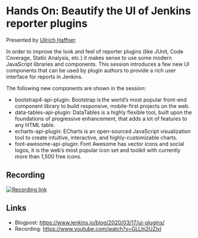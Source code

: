 # Hands On: Beautify the UI of Jenkins reporter plugins

Presented by [Ullrich Haffner](https://www.jenkins.io/blog/authors/uhafner/).

In order to improve the look and feel of reporter plugins (like JUnit, Code Coverage, Static Analysis, etc.) it makes sense to use some modern JavaScript libraries and components. This session introduces a few new UI components that can be used by plugin authors to provide a rich user interface for reports in Jenkins.

The following new components are shown in the session:

* bootstrap4-api-plugin: Bootstrap is the world’s most popular front-end component library to build responsive, mobile-first projects on the web.
* data-tables-api-plugin: DataTables is a highly flexible tool, built upon the foundations of progressive enhancement, that adds a lot of features to any HTML table.
* echarts-api-plugin: ECharts is an open-sourced JavaScript visualization tool to create intuitive, interactive, and highly-customizable charts.
* font-awesome-api-plugin: Font Awesome has vector icons and social logos, it is the web’s most popular icon set and toolkit with currently more than 1,500 free icons.

## Recording

[![Recording link](https://img.youtube.com/vi/GLLhi2UZlxI/0.jpg)](http://www.youtube.com/watch?v=GLLhi2UZlxI)

## Links

* Blogpost: https://www.jenkins.io/blog/2020/03/17/ui-plugins/
* Recording: https://www.youtube.com/watch?v=GLLhi2UZlxI
